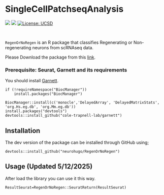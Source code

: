 # SingleCellPatchseqAnalysis 

<!-- badges: start -->
[![](https://img.shields.io/badge/devel%20version-1.1.1-blue.svg)](https://github.com/Neurohugo/RegenOrNoRegen/releases) ![](https://img.shields.io/github/last-commit/neurohugo/RegenOrNoRegen.svg) [![License: UCSD](https://img.shields.io/badge/License-UCSD-yellow.svg)](https://opensource.org/license/ucsd/)


<!-- badges: end -->

<br>


`RegenOrNoRegen` is an R package that classifies Regenerating or Non-regenerating neurons from scRNAseq data.

Please Download the package from this [link](https://github.com/neurohugo/RegenOrNoRegen). 
<br>


### Prerequisite: Seurat, Garnett and its requirements

You should install [Garnett](https://cole-trapnell-lab.github.io/garnett/docs/). 

````
if (!requireNamespace("BiocManager"))
    install.packages("BiocManager")

BiocManager::install(c('monocle','DelayedArray', 'DelayedMatrixStats', 'org.Hs.eg.db', 'org.Mm.eg.db'))
install.packages("devtools")
devtools::install_github("cole-trapnell-lab/garnett")

````


## Installation

The dev version of the package can be installed through GitHub using;

````
devtools::install_github("neurohugo/RegenOrNoRegen")
````

## Usage (Updated 5/12/2025)

After load the library you can use it this way.

````
ResultSeurat=RegenOrNoRegen::SeuratReturn(ResultSeurat)

````

<br>


